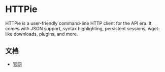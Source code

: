 # HTTPie

HTTPie is a user-friendly command-line HTTP client for the API era. It comes with JSON support, syntax highlighting,
persistent sessions, wget-like downloads, plugins, and more.

## 文档

* [官网](https://httpie.io/)